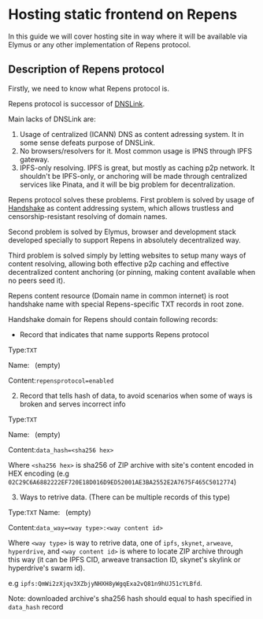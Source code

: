 # Hosting static frontend on Repens
In this guide we will cover hosting site in way where it will be available via Elymus or any other implementation of Repens protocol.

## Description of Repens protocol
Firstly, we need to know what Repens protocol is.

Repens protocol is successor of [DNSLink](https://dnslink.dev/).

Main lacks of DNSLink are:
1. Usage of centralized (ICANN) DNS as content adressing system. It in some sense defeats purpose of DNSLink.
2. No browsers/resolvers for it. Most common usage is IPNS through IPFS gateway.
3. IPFS-only resolving. IPFS is great, but mostly as caching p2p network. It shouldn't be IPFS-only, or anchoring will be made through centralized services like Pinata, and it will be big problem for decentralization.

Repens protocol solves these problems. First problem is solved by usage of [Handshake](https://handshake.org) as content addressing system, which allows trustless and censorship-resistant resolving of domain names. 

Second problem is solved by Elymus, browser and development stack developed specially to support Repens in absolutely decentralized way.

Third problem is solved simply by letting websites to setup many ways of content resolving, allowing both effective p2p caching and effective decentralized content anchoring (or pinning, making content available when no peers seed it).

Repens content resource (Domain name in common internet) is root handshake name with special Repens-specific TXT records in root zone.

Handshake domain for Repens should contain following records:

- Record that indicates that name supports Repens protocol

Type:`TXT`

Name:` ` (empty)

Content:`repensprotocol=enabled`

2. Record that tells hash of data, to avoid scenarios when some of ways is broken and serves incorrect info

Type:`TXT`

Name:` ` (empty)

Content:`data_hash=<sha256 hex>`

Where `<sha256 hex>` is sha256 of ZIP archive with site's content encoded in HEX encoding (e.g `02C29C6A6882222EF720E18D016D9ED52001AE3BA2552E2A7675F465C5012774`)

3. Ways to retrive data. (There can be multiple records of this type)

Type:`TXT`
Name:` ` (empty)

Content:`data_way=<way type>:<way content id>`

Where `<way type>` is way to retrive data, one of `ipfs`, `skynet`, `arweave`, `hyperdrive`, and `<way content id>` is where to locate ZIP archive through this way (it can be IPFS CID, arweave transaction ID, skynet's skylink or hyperdrive's swarm id). 

e.g `ipfs:QmWi2zXjqv3XZbjyNHXH8yWgqExa2vQ81n9hUJ51cYLBfd`.

Note: downloaded archive's sha256 hash should equal to hash specified in `data_hash` record
